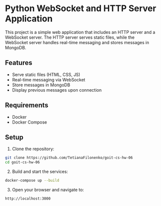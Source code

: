 # Python WebSocket and HTTP Server Application

This project is a simple web application that includes an HTTP server and a WebSocket server. The HTTP server serves static files, while the WebSocket server handles real-time messaging and stores messages in MongoDB.

## Features

- Serve static files (HTML, CSS, JS)
- Real-time messaging via WebSocket
- Store messages in MongoDB
- Display previous messages upon connection

## Requirements

- Docker
- Docker Compose

## Setup

1. Clone the repository:

```sh
git clone https://github.com/TetianaFilonenko/goit-cs-hw-06
cd goit-cs-hw-06
```

2. Build and start the services:

```sh
docker-compose up --build
```

3. Open your browser and navigate to:

```
http://localhost:3000
```

